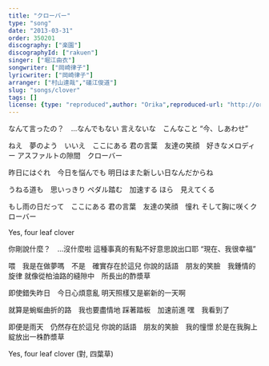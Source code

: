 ```yaml
---
title: "クローバー"
type: "song"
date: "2013-03-31"
order: 350201
discography: ["楽園"]
discographyId: ["rakuen"]
singer: ["堀江由衣"]
songwriter: ["岡崎律子"]
lyricwriter: ["岡崎律子"]
arranger: ["村山達哉","礒江俊道"]
slug: "songs/clover"
tags: []
license: {type: "reproduced",author: "Orika",reproduced-url: "http://orikamushi.myweb.hinet.net",reproduced-website: "織歌蟲"}
---
```


なんて言ったの？　...なんでもない 
言えないな　こんなこと 
“今、しあわせ” 

ねえ　夢のよう　いいえ　ここにある 
君の言葉　友達の笑顔　好きなメロディー 
アスファルトの隙間　クローバー 

昨日にはぐれ　今日を悩んでも 
明日はまた新しい日なんだからね 

うねる道も　思いっきり 
ペダル踏む　加速する 
ほら　見えてくる 

もし雨の日だって　ここにある 
君の言葉　友達の笑顔　憧れ 
そして胸に咲くクローバー 

Yes, four leaf clover

你剛說什麼？　...沒什麼啦
這種事真的有點不好意思說出口耶
“現在、我很幸福” 

喂　我是在做夢嗎　不是　確實存在於這兒
你說的話語　朋友的笑臉　我鍾情的旋律
就像從柏油路的縫隙中　所長出的酢漿草

即使錯失昨日　今日心煩意亂
明天照樣又是嶄新的一天啊

就算是蜿蜒曲折的路　我也要盡情地
踩著踏板　加速前進
嘿　我看到了

即便是雨天　仍然存在於這兒
你說的話語　朋友的笑臉　我的憧憬
於是在我胸上綻放出一株酢漿草

Yes, four leaf clover (對, 四葉草)
